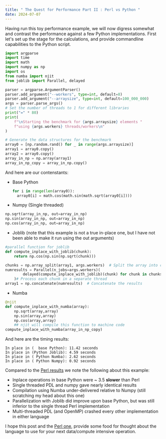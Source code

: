 ```yaml
---
title: " The Quest for Performance Part II : Perl vs Python "
date: 2024-07-07
---
```


Having run this toy performance example, we will now digress somewhat and contrast the performance against 
a few Python implementations. First let's set up the stage for the calculations, and provide commandline 
capabilities to the Python script. 
```python
import argparse
import time
import math
import numpy as np
import os
from numba import njit
from joblib import Parallel, delayed

parser = argparse.ArgumentParser()
parser.add_argument("--workers", type=int, default=8)
parser.add_argument("--arraysize", type=int, default=100_000_000)
args = parser.parse_args()
# Set the number of threads to 1 for different libraries
print("=" * 80)
print(
    f"\nStarting the benchmark for {args.arraysize} elements "
    f"using {args.workers} threads/workers\n"
)

# Generate the data structures for the benchmark
array0 = [np.random.rand() for _ in range(args.arraysize)]
array1 = array0.copy()
array2 = array0.copy()
array_in_np = np.array(array1)
array_in_np_copy = array_in_np.copy()
```
And here are our contenstants: 
* Base Python
  ```python
  for i in range(len(array0)):
    array0[i] = math.cos(math.sin(math.sqrt(array0[i])))
  ```
* Numpy (Single threaded)
```python
np.sqrt(array_in_np, out=array_in_np)
np.sin(array_in_np, out=array_in_np)
np.cos(array_in_np, out=array_in_np)
```
* Joblib (note that this example is not a true in-place one, but I have not been able to make it run using the out arguments)
```python
#parallel function for joblib
def compute_inplace_with_joblib(chunk):
    return np.cos(np.sin(np.sqrt(chunk)))

chunks = np.array_split(array1, args.workers)  # Split the array into chunks
numresults = Parallel(n_jobs=args.workers)(
        delayed(compute_inplace_with_joblib)(chunk) for chunk in chunks
    )# Process each chunk in a separate thread
array1 = np.concatenate(numresults)  # Concatenate the results
```
* Numba
```python
@njit
def compute_inplace_with_numba(array):
    np.sqrt(array,array)
    np.sin(array,array)
    np.cos(array,array)
    ## njit will compile this function to machine code
compute_inplace_with_numba(array_in_np_copy)
```

And here are the timing results:
```text
In place in (  base Python): 11.42 seconds
In place in (Python Joblib): 4.59 seconds
In place in ( Python Numba): 2.62 seconds
In place in ( Python Numpy): 0.92 seconds
```

Compared to the [Perl results](https://chrisarg.github.io/Killing-It-with-PERL/2024/07/06/The-Quest-For-Performance-Part-I-InlineC-OpenMP-PDL.html) we note the following about this example:
* Inplace operations in base Python were ~ 3.5 **slower** than Perl
* Single threaded PDL and numpy gave nearly identical results
* Compilation using Numba under-delivered relative to Numpy (still scratching my head about this one)
* Parallelization with Joblib did improve upon base Python, but was still inferior to the single thread Perl implementation
* Multi-threaded PDL (and OpenMP) crashed every other implementation in either language

I hope this post and the [Perl one](https://chrisarg.github.io/Killing-It-with-PERL/2024/07/06/The-Quest-For-Performance-Part-I-InlineC-OpenMP-PDL.html), provide some food for thought about
the language to use for your next data/compute intensive operation. 
